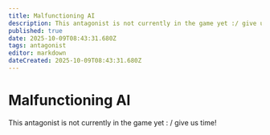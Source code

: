 ```yaml
---
title: Malfunctioning AI
description: This antagonist is not currently in the game yet :/ give us time!
published: true
date: 2025-10-09T08:43:31.680Z
tags: antagonist
editor: markdown
dateCreated: 2025-10-09T08:43:31.680Z
---
```


# Malfunctioning AI
This antagonist is not currently in the game yet : / give us time!